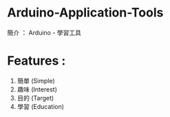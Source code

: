 # Arduino-Application-Tools
簡介 ： Arduino - 學習工具

# Features :
1. 簡單 (Simple)
2. 趣味 (Interest)
3. 目的 (Target)
4. 學習 (Education)
